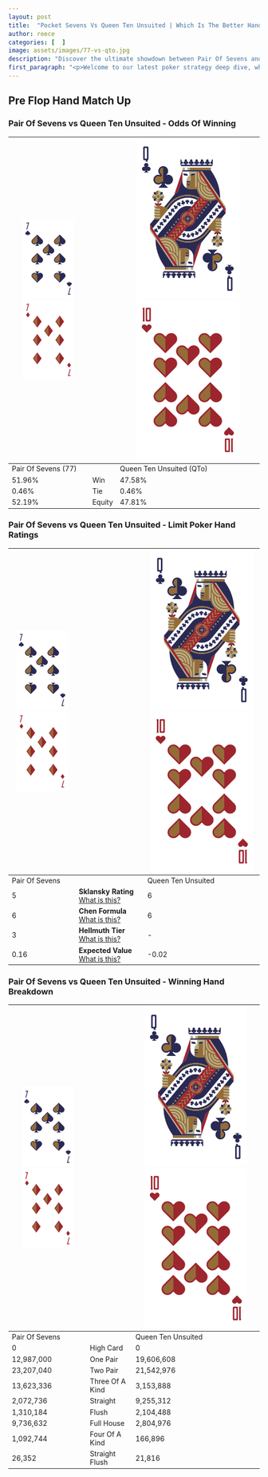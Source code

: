 ```yaml
---
layout: post
title:  "Pocket Sevens Vs Queen Ten Unsuited | Which Is The Better Hand In Poker? A Complete Guide"
author: reece
categories: [  ]
image: assets/images/77-vs-qto.jpg
description: "Discover the ultimate showdown between Pair Of Sevens and Queen Ten Unsuited in poker! Uncover the odds, strategies, and scenarios where one hand triumphs over the other. Get ready to up your poker game with this thrilling analysis."
first_paragraph: "<p>Welcome to our latest poker strategy deep dive, where we're pitting two distinct hands against each other in a high-stakes showdown: Pair Of Sevens vs Queen Ten Unsuited.</p><p>In the dynamic world of poker, every decision counts, and knowing which hand holds the upper hand is key to your success at the table.</p><p>In this article, we'll dissect these two hands, explore the scenarios where one dominates the other, and equip you with the knowledge to make strategic choices that can tip the odds in your favor.</p><p>Get ready to unravel the intriguing dynamics of these poker hands and elevate your game to new heights.</p>"
---
```




[comment]: # (sp0)

## Pre Flop Hand Match Up

<div class="table hand-ratings" markdown="1"> 



### Pair Of Sevens vs Queen Ten Unsuited - Odds Of Winning


    
| ![image info](assets/images/hand1/7.png) ![image info](assets/images/hand1/7o.png) |  | ![image info](assets/images/hand2/Q.png) ![image info](assets/images/hand2/To.png) |
| -------- | -------- | -------- |
| Pair Of Sevens (77) |  | Queen Ten Unsuited (QTo) |
| 51.96% | Win | 47.58% |
| 0.46% | Tie | 0.46% |
| 52.19% | Equity | 47.81% |




[comment]: # (sp1)



### Pair Of Sevens vs Queen Ten Unsuited - Limit Poker Hand Ratings


    
| ![image info](assets/images/hand1/7.png) ![image info](assets/images/hand1/7o.png) |  | ![image info](assets/images/hand2/Q.png) ![image info](assets/images/hand2/To.png) |
| -------- | -------- | -------- |
| Pair Of Sevens |  | Queen Ten Unsuited |
| 5 | **Sklansky Rating** [What is this?](/sklansky-rating-explained) | 6 |
| 6 | **Chen Formula** [What is this?](/chen-formula-explained) | 6 |
| 3 | **Hellmuth Tier** [What is this?](/Hellmuth-tier-explained) | - |
| 0.16 | **Expected Value** [What is this?](/expected-value-explained) | -0.02 |




[comment]: # (sp2)



### Pair Of Sevens vs Queen Ten Unsuited - Winning Hand Breakdown


    
| ![image info](assets/images/hand1/7.png) ![image info](assets/images/hand1/7o.png) |  | ![image info](assets/images/hand2/Q.png) ![image info](assets/images/hand2/To.png) |
| -------- | -------- | -------- |
| Pair Of Sevens |  | Queen Ten Unsuited |
| 0 | High Card | 0 |
| 12,987,000 | One Pair | 19,606,608 |
| 23,207,040 | Two Pair | 21,542,976 |
| 13,623,336 | Three Of A Kind | 3,153,888 |
| 2,072,736 | Straight | 9,255,312 |
| 1,310,184 | Flush | 2,104,488 |
| 9,736,632 | Full House | 2,804,976 |
| 1,092,744 | Four Of A Kind | 166,896 |
| 26,352 | Straight Flush | 21,816 |




[comment]: # (sp3)



</div>

[comment]: # (sp4)



[comment]: # (sp5)

